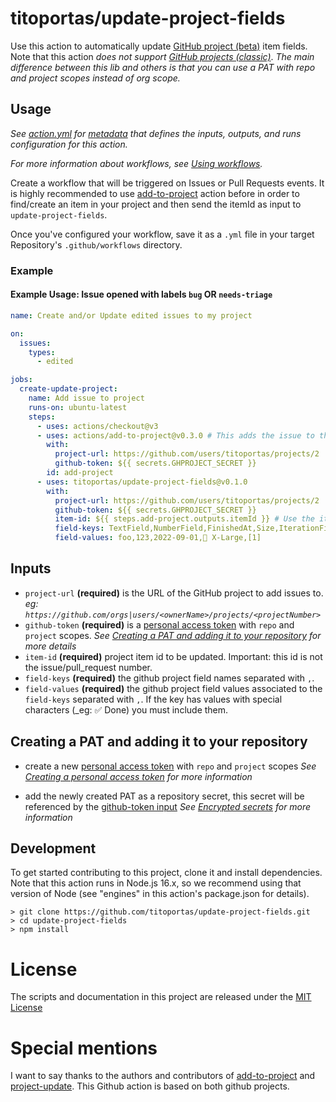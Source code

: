 # titoportas/update-project-fields

Use this action to automatically update [GitHub project (beta)](https://docs.github.com/en/issues/trying-out-the-new-projects-experience/about-projects) item fields.
Note that this action *does not support [GitHub projects (classic)](https://docs.github.com/en/issues/organizing-your-work-with-project-boards)*.
_The main difference between this lib and others is that you can use a PAT with repo and project scopes instead of org scope._

## Usage

_See [action.yml](action.yml) for [metadata](https://docs.github.com/en/actions/creating-actions/metadata-syntax-for-github-actions) that defines the inputs, outputs, and runs configuration for this action._

_For more information about workflows, see [Using workflows](https://docs.github.com/en/actions/using-workflows)._

Create a workflow that will be triggered on Issues or Pull Requests events. It is highly recommended to use [add-to-project](https://github.com/actions/add-to-project) action before in order to find/create an item in your project and then send the itemId as input to `update-project-fields`.

Once you've configured your workflow, save it as a `.yml` file in your target Repository's `.github/workflows` directory.

### Example

#### Example Usage: Issue opened with labels `bug` OR `needs-triage`

```yaml
name: Create and/or Update edited issues to my project

on:
  issues:
    types:
      - edited

jobs:
  create-update-project:
    name: Add issue to project
    runs-on: ubuntu-latest
    steps:
      - uses: actions/checkout@v3
      - uses: actions/add-to-project@v0.3.0 # This adds the issue to the project
        with:
          project-url: https://github.com/users/titoportas/projects/2
          github-token: ${{ secrets.GHPROJECT_SECRET }}
        id: add-project
      - uses: titoportas/update-project-fields@v0.1.0
        with:
          project-url: https://github.com/users/titoportas/projects/2
          github-token: ${{ secrets.GHPROJECT_SECRET }}
          item-id: ${{ steps.add-project.outputs.itemId }} # Use the item-id output of the previous step
          field-keys: TextField,NumberField,FinishedAt,Size,IterationField
          field-values: foo,123,2022-09-01,🐋 X-Large,[1]
```

## Inputs

- <a name="project-url">`project-url`</a> **(required)** is the URL of the GitHub project to add issues to.
  _eg: `https://github.com/orgs|users/<ownerName>/projects/<projectNumber>`_
- <a name="github-token">`github-token`</a> **(required)** is a [personal access
  token](https://github.com/settings/tokens/new) with `repo` and `project` scopes.
  _See [Creating a PAT and adding it to your repository](#creating-a-pat-and-adding-it-to-your-repository) for more details_
- <a name="item-id">`item-id`</a> **(required)** project item id to be updated. Important: this id is not the issue/pull_request number.
- <a name="field-keys">`field-keys`</a> **(required)** the github project field names separated with `,`.
- <a name="field-values">`field-values`</a> **(required)** the github project field values associated to the `field-keys` separated with `,`. If the key has values with special characters (_eg: ✅ Done) you must include them.

## Creating a PAT and adding it to your repository

- create a new [personal access
  token](https://github.com/settings/tokens/new) with `repo` and `project` scopes
  _See [Creating a personal access token](https://docs.github.com/en/authentication/keeping-your-account-and-data-secure/creating-a-personal-access-token) for more information_

- add the newly created PAT as a repository secret, this secret will be referenced by the [github-token input](#github-token)
  _See [Encrypted secrets](https://docs.github.com/en/actions/security-guides/encrypted-secrets#creating-encrypted-secrets-for-a-repository) for more information_

## Development

To get started contributing to this project, clone it and install dependencies.
Note that this action runs in Node.js 16.x, so we recommend using that version
of Node (see "engines" in this action's package.json for details).

```shell
> git clone https://github.com/titoportas/update-project-fields.git
> cd update-project-fields
> npm install
```

# License

The scripts and documentation in this project are released under the [MIT License](LICENSE)

# Special mentions
I want to say thanks to the authors and contributors of [add-to-project](https://github.com/actions/add-to-project) and [project-update](https://github.com/austenstone/project-update). This Github action is based on both github projects.